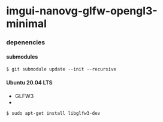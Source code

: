 # imgui-nanovg-glfw-opengl3-minimal

### depenencies
#### submodules
```
$ git submodule update --init --recursive
```
#### Ubuntu 20.04 LTS
- GLFW3
- 
```
$ sudo apt-get install libglfw3-dev
```
